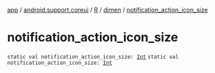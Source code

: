 [app](../../../index.md) / [android.support.coreui](../../index.md) / [R](../index.md) / [dimen](index.md) / [notification_action_icon_size](.)

# notification_action_icon_size

`static val notification_action_icon_size: `[`Int`](https://kotlinlang.org/api/latest/jvm/stdlib/kotlin/-int/index.html)
`static val notification_action_icon_size: `[`Int`](https://kotlinlang.org/api/latest/jvm/stdlib/kotlin/-int/index.html)